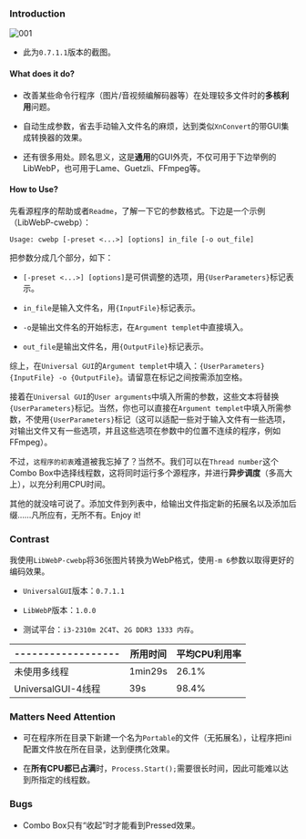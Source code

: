 ### Introduction

![001](https://s1.ax1x.com/2018/07/26/Pt7lQO.png)

* 此为`0.7.1.1`版本的截图。

#### What does it do?

* 改善某些命令行程序（图片/音视频编解码器等）在处理较多文件时的**多核利用**问题。

* 自动生成参数，省去手动输入文件名的麻烦，达到类似`XnConvert`的带GUI集成转换器的效果。

* 还有很多用处。顾名思义，这是**通用**的GUI外壳，不仅可用于下边举例的LibWebP，也可用于Lame、Guetzli、FFmpeg等。

#### How to Use?

先看源程序的帮助或者`Readme`，了解一下它的参数格式。下边是一个示例（LibWebP-cwebp）：

```
Usage: cwebp [-preset <...>] [options] in_file [-o out_file]
```

把参数分成几个部分，如下：

* `[-preset <...>] [options]`是可供调整的选项，用`{UserParameters}`标记表示。

* `in_file`是输入文件名，用`{InputFile}`标记表示。

* `-o`是输出文件名的开始标志，在`Argument templet`中直接填入。

* `out_file`是输出文件名，用`{OutputFile}`标记表示。

综上，在`Universal GUI`的`Argument templet`中填入：`{UserParameters} {InputFile} -o {OutputFile}`。请留意在标记之间按需添加空格。

接着在`Universal GUI`的`User arguments`中填入所需的参数，这些文本将替换`{UserParameters}`标记。当然，你也可以直接在`Argument templet`中填入所需参数，不使用`{UserParameters}`标记（这可以适配一些对于输入文件有一些选项，对输出文件又有一些选项，并且这些选项在参数中的位置不连续的程序，例如FFmpeg）。

不过，`这程序的初衷`难道被我忘掉了？当然不。我们可以在`Thread number`这个Combo Box中选择线程数，这将同时运行多个源程序，并进行**异步调度**（多高大上），以充分利用CPU时间。

其他的就没啥可说了。添加文件到列表中，给输出文件指定新的拓展名以及添加后缀……凡所应有，无所不有。Enjoy it!

### Contrast

我使用`LibWebP-cwebp`将36张图片转换为WebP格式，使用`-m 6`参数以取得更好的编码效果。

* `UniversalGUI`版本：`0.7.1.1`

* `LibWebP`版本：`1.0.0`

* 测试平台：`i3-2310m 2C4T`、`2G DDR3 1333 内存`。

|------------------|所用时间|平均CPU利用率|
|------------------|--------|-------------|
|未使用多线程      | 1min29s|        26.1%|
|UniversalGUI-4线程|     39s|        98.4%|

### Matters Need Attention

* 可在程序所在目录下新建一个名为`Portable`的文件（无拓展名），让程序把ini配置文件放在所在目录，达到便携化效果。

* 在**所有CPU都已占满**时，`Process.Start();`需要很长时间，因此可能难以达到所指定的线程数。

### Bugs

* Combo Box只有“收起”时才能看到Pressed效果。